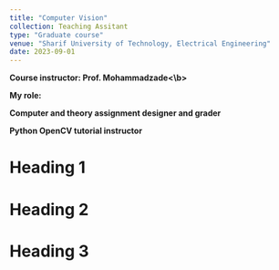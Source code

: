 ```yaml
---
title: "Computer Vision"
collection: Teaching Assitant
type: "Graduate course"
venue: "Sharif University of Technology, Electrical Engineering"
date: 2023-09-01
---
```


<b>Course instructor: Prof. Mohammadzade<\b>

My role:

Computer and theory assignment designer and grader

Python OpenCV tutorial instructor

Heading 1
======

Heading 2
======

Heading 3
======
